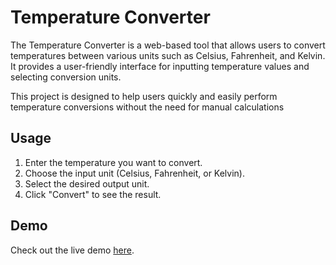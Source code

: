 # Temperature Converter



The Temperature Converter is a web-based tool that allows users to convert temperatures between various units such as Celsius, Fahrenheit, and Kelvin. It provides a user-friendly interface for inputting temperature values and selecting conversion units.

This project is designed to help users quickly and easily perform temperature conversions without the need for manual calculations
## Usage

1. Enter the temperature you want to convert.
2. Choose the input unit (Celsius, Fahrenheit, or Kelvin).
3. Select the desired output unit.
4. Click "Convert" to see the result.

## Demo

Check out the live demo [here](https://drive.google.com/file/d/1GTGyw-6e9s60xJLcI3ch9vfQGQGJuiER/view?usp=drive_link).





